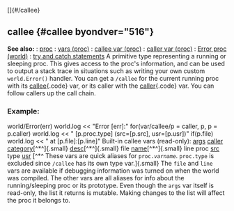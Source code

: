 []{#/callee}
## callee {#callee byondver="516"}
**See also:**
:   [proc](#/proc)
:   [vars (proc)](#/proc/var)
:   [callee var (proc)](#/proc/var/callee)
:   [caller var (proc)](#/proc/var/caller)
:   [Error proc (world)](#/world/proc/Error)
:   [try and catch statements](#/proc/try)
A primitive type representing a running or sleeping proc. This gives
access to the proc\'s information, and can be used to output a stack
trace in situations such as writing your own custom `world.Error()`
handler.
You can get a `/callee` for the current running proc with its
[callee](#/proc/var/callee){.code} var, or its caller with the
[caller](#/proc/var/caller){.code} var. You can follow callers up the
call chain.
### Example:
world/Error(err) world.log \<\< \"Error \[err\]:\" for(var/callee/p =
caller, p, p = p.caller) world.log \<\< \" \[p.proc.type\]
(src=\[p.src\], usr=\[p.usr\])\" if(p.file) world.log \<\< \" at
\[p.file\]:\[p.line\]\"
Built-in callee vars (read-only):
[args](#/proc/var/args)
[caller](#/proc/var/caller)
[category](#/verb/set/category)[^\*^]{.small}
[desc](#/verb/set/desc)[^\*^]{.small}
file
[name](#/verb/set/name)[^\*^]{.small}
line
proc
[src](#/proc/var/src)
type
[usr](#/proc/var/usr)
[^\*^ These vars are quick aliases for `proc.`*`varname`*. `proc.type`
is excluded since `/callee` has its own type var.]{.small}
The `file` and `line` vars are available if debugging information was
turned on when the world was compiled. The other vars are all aliases
for info about the running/sleeping proc or its prototype.
Even though the `args` var itself is read-only, the list it returns is
mutable. Making changes to the list will affect the proc it belongs to.